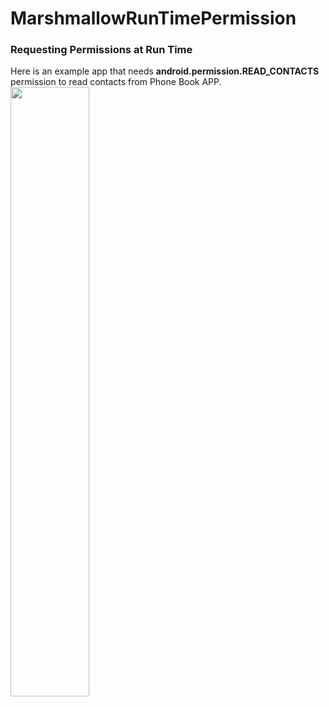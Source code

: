 # MarshmallowRunTimePermission
<h3> Requesting Permissions at Run Time </h3>

<p> Here is an example app that needs <b> android.permission.READ_CONTACTS </b> permission to read contacts from Phone Book APP.

<img src="https://dl.dropboxusercontent.com/s/z0jcbt3ez0dy6i5/1462721312531.png" width="50%">

